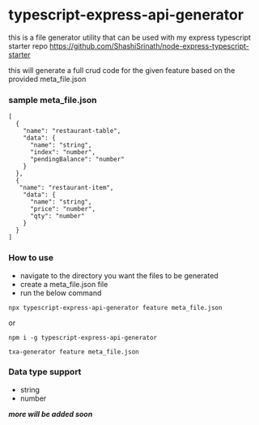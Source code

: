 # typescript-express-api-generator

this is a file generator utility that can be used with my express typescript starter repo
https://github.com/ShashiSrinath/node-express-typescript-starter

this will generate a full crud code for the given feature based on the provided meta_file.json

### sample meta_file.json
```angular2html
[
  {
    "name": "restaurant-table",
    "data": {
      "name": "string",
      "index": "number",
      "pendingBalance": "number"
    }
  },
  {
   "name": "restaurant-item",
    "data": {
      "name": "string",
      "price": "number",
      "qty": "number"
    }
  }
]
```

### How to use
- navigate to the directory you want the files to be generated
- create a meta_file.json file
- run the below command

```
npx typescript-express-api-generator feature meta_file.json
```
or
```
npm i -g typescript-express-api-generator
```
```
txa-generator feature meta_file.json
```

### Data type support
- string
- number

___more will be added soon___